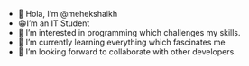 - 👋 Hola, I’m @mehekshaikh
- 😁I’m an IT Student
- 👀 I’m interested in programming which challenges my skills.
- 🌱 I’m currently learning everything which fascinates me
- 🙂 I’m looking forward to collaborate with other developers.
<!---
mehekshaikh/mehekshaikh is a ✨ special ✨ repository because its `README.md` (this file) appears on your GitHub profile.
You can click the Preview link to take a look at your changes.
--->
